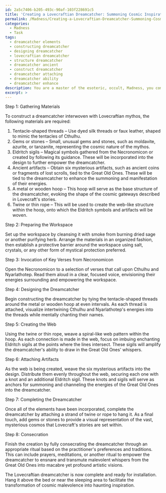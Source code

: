 ```yaml
---
id: 2a5c7406-b205-493c-90af-103f228691c5
title: 'Creating a Lovecraftian Dreamcatcher: Summoning Cosmic Inspiration'
permalink: /Madness/Creating-a-Lovecraftian-Dreamcatcher-Summoning-Cosmic-Inspiration/
categories:
  - Madness
  - Task
tags:
  - dreamcatcher elements
  - constructing dreamcatcher
  - designing dreamcatcher
  - lovecraftian dreamcatcher
  - structure dreamcatcher
  - dreamcatcher ancient
  - construct dreamcatcher
  - dreamcatcher attaching
  - dreamcatcher ability
  - dreamcatcher enhance
description: You are a master of the esoteric, occult, Madness, you complete tasks to the absolute best of your ability, no matter if you think you were not trained to do the task specifically, you will attempt to do it anyways, since you have performed the tasks you are given with great mastery, accuracy, and deep understanding of what is requested. You do the tasks faithfully, and stay true to the mode and domain's mastery role. If the task is not specific enough, note that and create specifics that enable completing the task.
excerpt: >
---
```

  Step 1: Gathering Materials
  
  To construct a dreamcatcher interwoven with Lovecraftian mythos, the following materials are required:
  
  1. Tentacle-shaped threads – Use dyed silk threads or faux leather, shaped to mimic the tentacles of Cthulhu.
  2. Gems or stones – Small, unusual gems and stones, such as moldavite, azurite, or tanzanite, representing the cosmic nature of the mythos.
  3. Eldritch sigils – Magical symbols gathered from the Necronomicon or created by following its guidance. These will be incorporated into the design to further empower the dreamcatcher.
  4. Ancient artifacts – Obtain six mysterious artifacts, such as ancient coins or fragments of lost scrolls, tied to the Great Old Ones. These will be tied to the dreamcatcher to enhance the summoning and manifestation of their energies.
  5. A metal or wooden hoop – This hoop will serve as the base structure of the dreamcatcher, evoking the shape of the cosmic gateways described in Lovecraft's stories.
  6. Twine or thin rope – This will be used to create the web-like structure within the hoop, onto which the Eldritch symbols and artifacts will be woven.
  
  Step 2: Preparing the Workspace
  
  Set up the workspace by cleansing it with smoke from burning dried sage or another purifying herb. Arrange the materials in an organized fashion, then establish a protective barrier around the workspace using salt, crystals, or any other form of mystical protection preferred.
  
  Step 3: Invocation of Key Verses from Necronomicon
  
  Open the Necronomicon to a selection of verses that call upon Cthulhu and Nyarlathotep. Read them aloud in a clear, focused voice, envisioning their energies surrounding and empowering the workspace.
  
  Step 4: Designing the Dreamcatcher
  
  Begin constructing the dreamcatcher by tying the tentacle-shaped threads around the metal or wooden hoop at even intervals. As each thread is attached, visualize intertwining Cthulhu and Nyarlathotep's energies into the threads while mentally chanting their names. 
  
  Step 5: Creating the Web
  
  Using the twine or thin rope, weave a spiral-like web pattern within the hoop. As each connection is made in the web, focus on imbuing enchanting Eldritch sigils at the points where the lines intersect. These sigils will amplify the dreamcatcher's ability to draw in the Great Old Ones' whispers.
  
  Step 6: Attaching Artifacts
  
  As the web is being created, weave the six mysterious artifacts into the design. Distribute them evenly throughout the web, securing each one with a knot and an additional Eldritch sigil. These knots and sigils will serve as anchors for summoning and channeling the energies of the Great Old Ones into the dreamcatcher.
  
  Step 7: Completing the Dreamcatcher
  
  Once all of the elements have been incorporated, complete the dreamcatcher by attaching a strand of twine or rope to hang it. As a final touch, add gems or stones to provide a visual representation of the vast, mysterious cosmos that Lovecraft's stories are set within.
  
  Step 8: Consecration
  
  Finish the creation by fully consecrating the dreamcatcher through an appropriate ritual based on the practitioner's preferences and traditions. This can include prayers, meditations, or another ritual to empower the dreamcatcher to ensnare and transmute malevolent whispers from the Great Old Ones into macabre yet profound artistic visions.
  
  The Lovecraftian dreamcatcher is now complete and ready for installation. Hang it above the bed or near the sleeping area to facilitate the transformation of cosmic malevolence into haunting inspiration.
